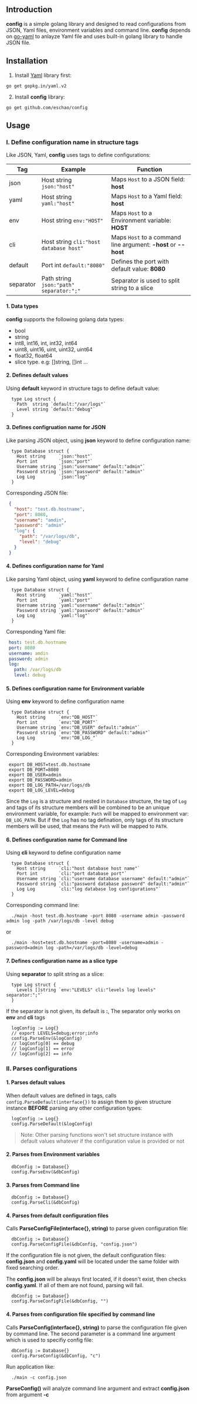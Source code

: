 ## Introduction
**config** is a simple golang library and designed to read configurations from JSON, Yaml files, environment variables and command line. **config** depends on [go-yaml](https://github.com/go-yaml/yaml) to anlayze Yaml file and uses built-in golang library to handle JSON file.

## Installation
1. Install [Yaml](https://github.com/go-yaml/yaml) library first:
```
go get gopkg.in/yaml.v2
```

2. Install **config** library:
```
go get github.com/eschao/config
```

## Usage
### I. Define configuration name in structure tags
Like JSON, Yaml, **config** uses tags to define configurations:

| Tag | Example | Function |
|-----|---------|------|
| json | Host string `json:"host"` | Maps `Host` to a JSON field: **host** |
| yaml | Host string `yaml:"host"` | Maps `Host` to a Yaml field: **host** |
| env | Host string `env:"HOST"` | Maps `Host` to a Environment variable: **HOST** |
| cli | Host string `cli:"host database host"` | Maps `Host` to a command line argument: **-host** or **--host** |
| default | Port int `default:"8080"` | Defines the port with default value: **8080** |
| separator | Path string `json:"path" separator:";"` | Separator is used to split string to a slice |


#### 1. Data types
 **config** supports the following golang data types:
  * bool
  * string
  * int8, int16, int, int32, int64
  * uint8, uint16, uint, uint32, uint64
  * float32, float64
  * slice type. e.g: []string, []int ...
  
#### 2. Defines **default** values
Using **default** keyword in structure tags to define default value:
```golang
  type Log struct {
    Path  string `default:"/var/logs"`
    Level string `default:"debug"`
  }
```

#### 3. Defines configruation name for JSON
Like parsing JSON object, using **json** keyword to define configuration name:
```golang
  type Database struct {
    Host string     `json:"host"`
    Port int        `json:"port"`
    Username string `json:"username" default:"admin"`
    Password string `json:"password" default:"admin"`
    Log Log         `json:"log"`
  }
```

Corresponding JSON file:
```json
 {
   "host": "test.db.hostname",
   "port": 8080,
   "username": "amdin",
   "password": "admin"
   "log": {
     "path": "/var/logs/db",
     "level": "debug"
   }
 }
 ```

#### 4. Defines configuration name for Yaml
Like parsing Yaml object, using **yaml** keyword to define configuration name
```golang
  type Database struct {
    Host string     `yaml:"host"`
    Port int        `yaml:"port"`
    Username string `yaml:"username" default:"admin"`
    Password string `yaml:"password" default:"admin"`
    Log Log         `yaml:"log"`
  }
```
Corresponding Yaml file:
```yaml
 host: test.db.hostname
 port: 8080
 username: amdin
 password: admin
 log:
   path: /var/logs/db
   level: debug
 ```
 
#### 5. Defines configuration name for Environment variable
Using **env** keyword to define configuration name
```golang
  type Database struct {
    Host string     `env:"DB_HOST"`
    Port int        `env:"DB_PORT"`
    Username string `env:"DB_USER" default:"admin"`
    Password string `env:"DB_PASSWORD" default:"admin"`
    Log Log         `env:"DB_LOG_"`
  }
```

Corresponding Environment variables:
```shell
 export DB_HOST=test.db.hostname
 export DB_PORT=8080
 export DB_USER=admin
 export DB_PASSWORD=admin
 export DB_LOG_PATH=/var/logs/db
 export DB_LOG_LEVEL=debug
```
Since the ```Log``` is a structure and nested in ```Database``` structure, the tag of ```Log``` and tags of its structure members will be combined to be an unique environment variable, for example: ```Path``` will be mapped to environment var: ```DB_LOG_PATH```. But if the ```Log``` has no tag defination, only tags of its structure members will be used, that means the ```Path``` will be mapped to ```PATH```.

#### 6. Defines configuration name for Command line
Using **cli** keyword to define configuration name
```golang
  type Database struct {
    Host string     `cli:"host database host name"`
    Port int        `cli:"port database port"`
    Username string `cli:"username database username" default:"admin"`
    Password string `cli:"password database password" default:"admin"`
    Log Log         `cli:"log database log configurations"`
  }
```

Corresponding command line:
```shell
  ./main -host test.db.hostname -port 8080 -username admin -password admin log -path /var/logs/db -level debug
```
or
```shell
  ./main -host=test.db.hostname -port=8080 -username=admin -password=admin log -path=/var/logs/db -level=debug
```

#### 7. Defines configuration name as a slice type
Using **separator** to split string as a slice:
```golang
  type Log struct {
    Levels []string `env:"LEVELS" cli:"levels log levels" separator:";"`
  }
```

If the separator is not given, its default is **:**, The separator only works on **env** and **cli** tags
```golang
  logConfig := Log{}
  // export LEVELS=debug;error;info
  config.ParseEnv(&logConfig)
  // logConfig[0] == debug
  // logConfig[1] == error
  // logConfig[2] == info
```

### II. Parses configurations
#### 1. Parses default values
When default values are defined in tags, calls ```config.ParseDefault(interface{})``` to assign them to given structure instance **BEFORE** parsing any other configuration types:
```golang
  logConfig := Log{}
  config.ParseDefault(&logConfig)
```
>Note: Other parsing functions won't set structure instance with default values whatever if the configuration value is provided or not

#### 2. Parses from Environment variables
```golang
  dbConfig := Database{}
  config.ParseEnv(&dbConfig)
```

#### 3. Parses from Command line
```golang
  dbConfig := Database{}
  config.ParseCli(&dbConfig)
```

#### 4. Parses from default configuration files
Calls **ParseConfigFile(interface{}, string)** to parse given configuration file:
```golang
  dbConfig := Database{}
  config.ParseConfigFile(&dbConfig, "config.json")
```

If the configuration file is not given, the default configuration files: **config.json** and **config.yaml** will be located under the same folder with fixed searching order.

The **config.json** will be always first located, if it doesn't exist, then checks **config.yaml**. If all of them are not found, parsing will fail.
```golang
  dbConfig := Database{}
  config.ParseConfigFile(&dbConfig, "")
```

#### 4. Parses from configuration file specified by command line
Calls **ParseConfig(interface{}, string)** to parse the configuration file given by command line. The second parameter is a command line argument which is used to specifiy config file:
```golang
  dbConfig := Database{}
  config.ParseConfig(&dbConfig, "c")
```
Run application like:
```shell
  ./main -c config.json
```
**ParseConfig()** will analyze command line argument and extract **config.json** from argument **-c**



